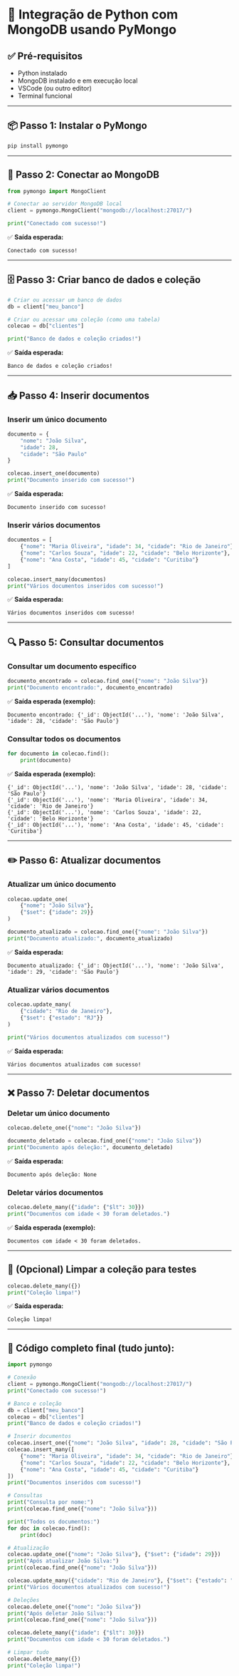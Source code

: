 # 🐍 Integração de Python com MongoDB usando PyMongo

## ✅ Pré-requisitos

* Python instalado
* MongoDB instalado e em execução local
* VSCode (ou outro editor)
* Terminal funcional

---

## 📦 Passo 1: Instalar o PyMongo

```bash
pip install pymongo
```

---

## 🔌 Passo 2: Conectar ao MongoDB

```python
from pymongo import MongoClient

# Conectar ao servidor MongoDB local
client = pymongo.MongoClient("mongodb://localhost:27017/")

print("Conectado com sucesso!")
```

✅ **Saída esperada:**

```
Conectado com sucesso!
```

---

## 🗄️ Passo 3: Criar banco de dados e coleção

```python
# Criar ou acessar um banco de dados
db = client["meu_banco"]

# Criar ou acessar uma coleção (como uma tabela)
colecao = db["clientes"]

print("Banco de dados e coleção criados!")
```

✅ **Saída esperada:**

```
Banco de dados e coleção criados!
```

---

## 📥 Passo 4: Inserir documentos

### Inserir um único documento

```python
documento = {
    "nome": "João Silva",
    "idade": 28,
    "cidade": "São Paulo"
}

colecao.insert_one(documento)
print("Documento inserido com sucesso!")
```

✅ **Saída esperada:**

```
Documento inserido com sucesso!
```

### Inserir vários documentos

```python
documentos = [
    {"nome": "Maria Oliveira", "idade": 34, "cidade": "Rio de Janeiro"},
    {"nome": "Carlos Souza", "idade": 22, "cidade": "Belo Horizonte"},
    {"nome": "Ana Costa", "idade": 45, "cidade": "Curitiba"}
]

colecao.insert_many(documentos)
print("Vários documentos inseridos com sucesso!")
```

✅ **Saída esperada:**

```
Vários documentos inseridos com sucesso!
```

---

## 🔍 Passo 5: Consultar documentos

### Consultar um documento específico

```python
documento_encontrado = colecao.find_one({"nome": "João Silva"})
print("Documento encontrado:", documento_encontrado)
```

✅ **Saída esperada (exemplo):**

```
Documento encontrado: {'_id': ObjectId('...'), 'nome': 'João Silva', 'idade': 28, 'cidade': 'São Paulo'}
```

### Consultar todos os documentos

```python
for documento in colecao.find():
    print(documento)
```

✅ **Saída esperada (exemplo):**

```
{'_id': ObjectId('...'), 'nome': 'João Silva', 'idade': 28, 'cidade': 'São Paulo'}
{'_id': ObjectId('...'), 'nome': 'Maria Oliveira', 'idade': 34, 'cidade': 'Rio de Janeiro'}
{'_id': ObjectId('...'), 'nome': 'Carlos Souza', 'idade': 22, 'cidade': 'Belo Horizonte'}
{'_id': ObjectId('...'), 'nome': 'Ana Costa', 'idade': 45, 'cidade': 'Curitiba'}
```

---

## ✏️ Passo 6: Atualizar documentos

### Atualizar um único documento

```python
colecao.update_one(
    {"nome": "João Silva"},          
    {"$set": {"idade": 29}}          
)

documento_atualizado = colecao.find_one({"nome": "João Silva"})
print("Documento atualizado:", documento_atualizado)
```

✅ **Saída esperada:**

```
Documento atualizado: {'_id': ObjectId('...'), 'nome': 'João Silva', 'idade': 29, 'cidade': 'São Paulo'}
```

### Atualizar vários documentos

```python
colecao.update_many(
    {"cidade": "Rio de Janeiro"},
    {"$set": {"estado": "RJ"}}
)

print("Vários documentos atualizados com sucesso!")
```

✅ **Saída esperada:**

```
Vários documentos atualizados com sucesso!
```

---

## ❌ Passo 7: Deletar documentos

### Deletar um único documento

```python
colecao.delete_one({"nome": "João Silva"})

documento_deletado = colecao.find_one({"nome": "João Silva"})
print("Documento após deleção:", documento_deletado)
```

✅ **Saída esperada:**

```
Documento após deleção: None
```

### Deletar vários documentos

```python
colecao.delete_many({"idade": {"$lt": 30}})
print("Documentos com idade < 30 foram deletados.")
```

✅ **Saída esperada (exemplo):**

```
Documentos com idade < 30 foram deletados.
```

---

## 🧼 (Opcional) Limpar a coleção para testes

```python
colecao.delete_many({})
print("Coleção limpa!")
```

✅ **Saída esperada:**

```
Coleção limpa!
```

---

## 🧾 Código completo final (tudo junto):

```python
import pymongo

# Conexão
client = pymongo.MongoClient("mongodb://localhost:27017/")
print("Conectado com sucesso!")

# Banco e coleção
db = client["meu_banco"]
colecao = db["clientes"]
print("Banco de dados e coleção criados!")

# Inserir documentos
colecao.insert_one({"nome": "João Silva", "idade": 28, "cidade": "São Paulo"})
colecao.insert_many([
    {"nome": "Maria Oliveira", "idade": 34, "cidade": "Rio de Janeiro"},
    {"nome": "Carlos Souza", "idade": 22, "cidade": "Belo Horizonte"},
    {"nome": "Ana Costa", "idade": 45, "cidade": "Curitiba"}
])
print("Documentos inseridos com sucesso!")

# Consultas
print("Consulta por nome:")
print(colecao.find_one({"nome": "João Silva"}))

print("Todos os documentos:")
for doc in colecao.find():
    print(doc)

# Atualização
colecao.update_one({"nome": "João Silva"}, {"$set": {"idade": 29}})
print("Após atualizar João Silva:")
print(colecao.find_one({"nome": "João Silva"}))

colecao.update_many({"cidade": "Rio de Janeiro"}, {"$set": {"estado": "RJ"}})
print("Vários documentos atualizados com sucesso!")

# Deleções
colecao.delete_one({"nome": "João Silva"})
print("Após deletar João Silva:")
print(colecao.find_one({"nome": "João Silva"}))

colecao.delete_many({"idade": {"$lt": 30}})
print("Documentos com idade < 30 foram deletados.")

# Limpar tudo
colecao.delete_many({})
print("Coleção limpa!")
```

